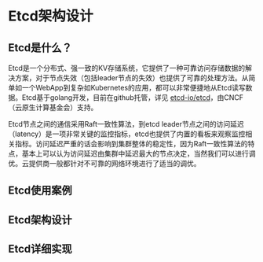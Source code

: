 # Etcd架构设计

## Etcd是什么？

Etcd是一个分布式、强一致的KV存储系统，它提供了一种可靠访问存储数据的解决方案，对于节点失效（包括leader节点的失效）也提供了可靠的处理方法。从简单如一个WebApp到复杂如Kubernetes的应用，都可以非常便捷地从Etcd读写数据。Etcd基于golang开发，目前在github托管，详见 [etcd-io/etcd](https://github.com/etcd-io/etcd)，由CNCF（云原生计算基金会）支持。

Etcd节点之间的通信采用Raft一致性算法，到etcd leader节点之间的访问延迟（latency）是一项非常关键的监控指标，etcd也提供了内置的看板来观察监控相关指标。访问延迟严重的话会影响到集群整体的稳定性，因为Raft一致性算法的特点，基本上可以认为访问延迟由集群中延迟最大的节点决定，当然我们可以进行调优。云提供商一般都针对不可靠的网络环境进行了适当的调优。

## Etcd使用案例



## Etcd架构设计

## Etcd详细实现


